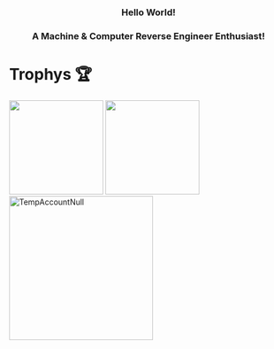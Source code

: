 <!DOCTYPE html>
<html lang="en">
<h3 align="center">Hello World!<h3> 
<h3 align="center">A Machine & Computer Reverse Engineer Enthusiast!</h3>

# Trophys 🏆
<div>
    <img height="170em" src="https://github-readme-stats.vercel.app/api?username=TempAccountNull&show_icons=true&theme=radical&include_all_commits=true&count_private=true&margin-w=45&margin-h=15" />
    <img height="170em" src="https://github-readme-stats.vercel.app/api/top-langs/?username=TempAccountNull&layout=compact&theme=radical&margin-w=45&margin-h=200" />
    <br>
    <img height="260em" src="https://github-trophies.vercel.app/?username=TempAccountNull&theme=radical&margin-w=45&margin-h=15" alt="TempAccountNull" /> 
</div> 

</body>

